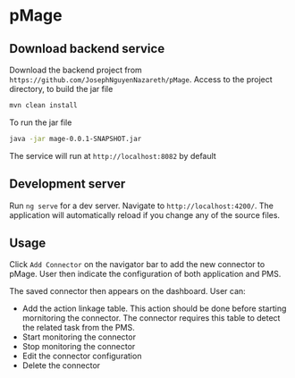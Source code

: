 # pMage

## Download backend service

Download the backend project from `https://github.com/JosephNguyenNazareth/pMage`. Access to the project directory, to build the jar file
``` bash
mvn clean install
```

To run the jar file
``` bash
java -jar mage-0.0.1-SNAPSHOT.jar
```
The service will run at `http://localhost:8082` by default

## Development server

Run `ng serve` for a dev server. Navigate to `http://localhost:4200/`. The application will automatically reload if you change any of the source files.

## Usage
Click `Add Connector` on the navigator bar to add the new connector to pMage. User then indicate the configuration of both application and PMS.

The saved connector then appears on the dashboard. User can:
- Add the action linkage table. This action should be done before starting mornitoring the connector. The connector requires this table to detect the related task from the PMS.
- Start monitoring the connector
- Stop monitoring the connector
- Edit the connector configuration
- Delete the connector